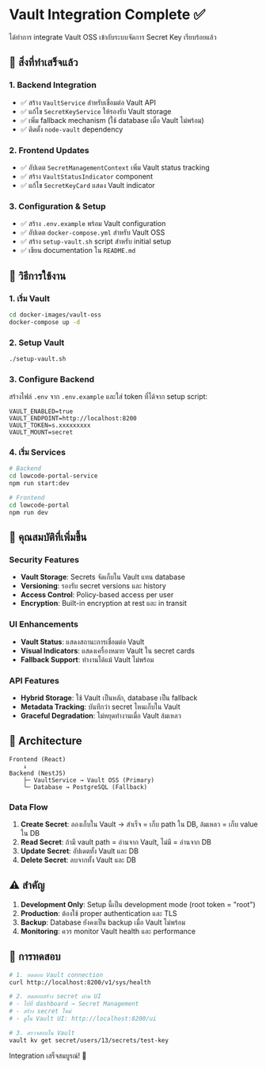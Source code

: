 # Vault Integration Complete ✅

ได้ทำการ integrate Vault OSS เข้ากับระบบจัดการ Secret Key เรียบร้อยแล้ว

## 🎯 สิ่งที่ทำเสร็จแล้ว

### 1. Backend Integration
- ✅ สร้าง `VaultService` สำหรับเชื่อมต่อ Vault API
- ✅ แก้ไข `SecretKeyService` ให้รองรับ Vault storage
- ✅ เพิ่ม fallback mechanism (ใช้ database เมื่อ Vault ไม่พร้อม)
- ✅ ติดตั้ง `node-vault` dependency

### 2. Frontend Updates
- ✅ อัปเดต `SecretManagementContext` เพิ่ม Vault status tracking
- ✅ สร้าง `VaultStatusIndicator` component
- ✅ แก้ไข `SecretKeyCard` แสดง Vault indicator

### 3. Configuration & Setup
- ✅ สร้าง `.env.example` พร้อม Vault configuration
- ✅ อัปเดต `docker-compose.yml` สำหรับ Vault OSS
- ✅ สร้าง `setup-vault.sh` script สำหรับ initial setup
- ✅ เขียน documentation ใน `README.md`

## 🚀 วิธีการใช้งาน

### 1. เริ่ม Vault
```bash
cd docker-images/vault-oss
docker-compose up -d
```

### 2. Setup Vault
```bash
./setup-vault.sh
```

### 3. Configure Backend
สร้างไฟล์ `.env` จาก `.env.example` และใส่ token ที่ได้จาก setup script:
```env
VAULT_ENABLED=true
VAULT_ENDPOINT=http://localhost:8200
VAULT_TOKEN=s.xxxxxxxxx
VAULT_MOUNT=secret
```

### 4. เริ่ม Services
```bash
# Backend
cd lowcode-portal-service
npm run start:dev

# Frontend  
cd lowcode-portal
npm run dev
```

## 🔐 คุณสมบัติที่เพิ่มขึ้น

### Security Features
- **Vault Storage**: Secrets จัดเก็บใน Vault แทน database
- **Versioning**: รองรับ secret versions และ history
- **Access Control**: Policy-based access per user
- **Encryption**: Built-in encryption at rest และ in transit

### UI Enhancements
- **Vault Status**: แสดงสถานะการเชื่อมต่อ Vault
- **Visual Indicators**: แสดงเครื่องหมาย Vault ใน secret cards
- **Fallback Support**: ทำงานได้แม้ Vault ไม่พร้อม

### API Features
- **Hybrid Storage**: ใช้ Vault เป็นหลัก, database เป็น fallback
- **Metadata Tracking**: บันทึกว่า secret ไหนเก็บใน Vault
- **Graceful Degradation**: ไม่หยุดทำงานเมื่อ Vault ล้มเหลว

## 🔧 Architecture

```
Frontend (React) 
    ↓
Backend (NestJS)
    ├─ VaultService → Vault OSS (Primary)
    └─ Database → PostgreSQL (Fallback)
```

### Data Flow
1. **Create Secret**: ลองเก็บใน Vault → สำเร็จ = เก็บ path ใน DB, ล้มเหลว = เก็บ value ใน DB
2. **Read Secret**: ถ้ามี vault path = อ่านจาก Vault, ไม่มี = อ่านจาก DB
3. **Update Secret**: อัปเดตทั้ง Vault และ DB
4. **Delete Secret**: ลบจากทั้ง Vault และ DB

## ⚠️ สำคัญ

1. **Development Only**: Setup นี้เป็น development mode (root token = "root")
2. **Production**: ต้องใช้ proper authentication และ TLS
3. **Backup**: Database ยังคงเป็น backup เมื่อ Vault ไม่พร้อม
4. **Monitoring**: ควร monitor Vault health และ performance

## 🧪 การทดสอบ

```bash
# 1. ทดสอบ Vault connection
curl http://localhost:8200/v1/sys/health

# 2. ทดสอบสร้าง secret ผ่าน UI
# - ไปที่ dashboard → Secret Management
# - สร้าง secret ใหม่
# - ดูใน Vault UI: http://localhost:8200/ui

# 3. ตรวจสอบใน Vault
vault kv get secret/users/13/secrets/test-key
```

Integration เสร็จสมบูรณ์! 🎉